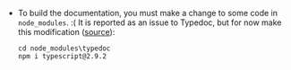 - To build the documentation, you must make a change to some code in `node_modules`. :( It is reported as an issue to Typedoc, but for now make this modification ([source](https://github.com/TypeStrong/typedoc/pull/796)):
  ```
  cd node_modules\typedoc
  npm i typescript@2.9.2
  ```
